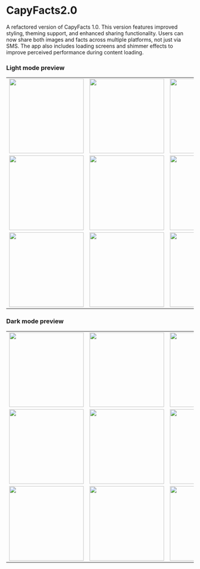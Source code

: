 <h1>CapyFacts2.0</h1>

A refactored version of CapyFacts 1.0.
This version features improved styling, theming support, and enhanced sharing functionality.
Users can now share both images and facts across multiple platforms, not just via SMS. 
The app also includes loading screens and shimmer effects to improve perceived performance during content loading.

<h3>Light mode preview</h3>

<table>
  <tr>
    <td><img src="https://github.com/user-attachments/assets/ce67b77f-dcf0-45e7-9fcb-d06ad8e595d7" width="200"/></td>
    <td><img src="https://github.com/user-attachments/assets/db912898-a8cb-454b-be80-6ad7a8b99966" width="200"/></td>
    <td><img src="https://github.com/user-attachments/assets/1301fd53-524a-46c7-ac7d-734c9f0e54f7" width="200"/></td>
  </tr>
  <tr>
    <td><img src="https://github.com/user-attachments/assets/2d271461-2ecf-4b06-8f9f-b5a1ae2a8199" width="200"/></td>
    <td><img src="https://github.com/user-attachments/assets/1036b2dc-25bf-4110-943b-2dae8632474b" width="200"/></td>
    <td><img src="https://github.com/user-attachments/assets/b71bdb7e-1944-44a3-a6fb-0fe4e53972de" width="200"/></td>
  </tr>
  <tr>
    <td><img src="https://github.com/user-attachments/assets/cdcf8fd2-2902-43f3-8cdb-9a93113314d6" width="200"/></td>
    <td><img src="https://github.com/user-attachments/assets/0ec02ef4-ef77-4924-8241-7a123b32eeab" width="200"/></td>
    <td><img src="https://github.com/user-attachments/assets/f444edb7-dea7-43af-b343-ee515d90b66b" width="200"/></td>
  </tr>
</table>

<h3>Dark mode preview</h3>

<table>
  <tr>
    <td><img src="https://github.com/user-attachments/assets/809e92c5-1a16-40c9-a8ac-9b140d5debd6" width="200"/></td>
    <td><img src="https://github.com/user-attachments/assets/49b1767f-72ec-4b01-81f2-3afa5f5d77e9" width="200"/></td>
    <td><img src="https://github.com/user-attachments/assets/36430395-cd07-4594-9da5-df1fd126c530" width="200"/></td>
  </tr>
  <tr>
    <td><img src="https://github.com/user-attachments/assets/b450ee4b-7520-4312-9e34-68519c388649" width="200"/></td>
    <td><img src="https://github.com/user-attachments/assets/5b200ccc-3c10-4af8-96f2-a64d2e1f4202" width="200"/></td>
    <td><img src="https://github.com/user-attachments/assets/5e010fe9-6909-42b5-8f2b-12659e0d37f7" width="200"/></td>
  </tr>
  <tr>
    <td><img src="https://github.com/user-attachments/assets/f531e810-15cd-4dc3-90af-3adaaef4a4e7" width="200"/></td>
    <td><img src="https://github.com/user-attachments/assets/7f8c408e-de32-452c-b785-aaa4ea5e6a59" width="200"/></td>
    <td><img src="https://github.com/user-attachments/assets/1c3f0054-34ae-4d8a-8469-bccb5a2efc02" width="200"/></td>
  </tr>
</table>


